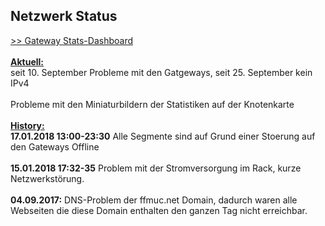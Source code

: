 ## Netzwerk Status
<a target='_blank' href="https://stats.ffmuc.net/dashboard/db/network-overview">>> Gateway Stats-Dashboard</a>
<br>
<br><u><b>Aktuell:</b></u>
<br>seit 10. September Probleme mit den Gatgeways, seit 25. September kein IPv4
<br>
<br>Probleme mit den Miniaturbildern der Statistiken auf der Knotenkarte
<br>
<br><u><b>History:</b></u>
<br><b>17.01.2018 13:00-23:30</b> Alle Segmente sind auf Grund einer Stoerung auf den Gateways Offline
<br>
<br><b>15.01.2018 17:32-35</b> Problem mit der Stromversorgung im Rack, kurze Netzwerkstörung.
<br>
<br><b>04.09.2017:</b> DNS-Problem der ffmuc.net Domain, dadurch waren alle Webseiten die diese Domain enthalten den ganzen Tag nicht erreichbar.
<br>
